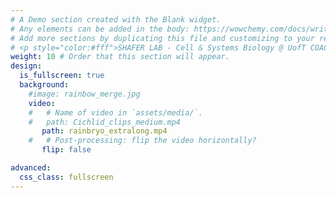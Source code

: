 ```yaml
---
# A Demo section created with the Blank widget.
# Any elements can be added in the body: https://wowchemy.com/docs/writing-markdown-latex/
# Add more sections by duplicating this file and customizing to your requirements.
# <p style="color:#fff">SHAFER LAB - Cell & Systems Biology @ UofT COACH</p>
weight: 10 # Order that this section will appear.
design:
  is_fullscreen: true
  background:
    #image: rainbow_merge.jpg
    video:
    #   # Name of video in `assets/media/`.
    #   path: Cichlid_clips_medium.mp4
       path: rainbryo_extralong.mp4
    #   # Post-processing: flip the video horizontally?
       flip: false

advanced:
  css_class: fullscreen
---
```

<head>
<div>
<style>
.centered {
  top:50%;
  left:50%;
  transform:translate(0,400%)
}
</style>
</div>
</head>

